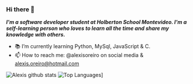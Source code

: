 ### Hi there 👋

***I'm a software developer student at Holberton School Montevideo. I'm a self-learning person who loves to learn all the time and share my knowledge with others.***

- 📚 I’m currently learning Python, MySql, JavaScript & C.
- 📫 How to reach me: @alexisoreiro on social media & alexis.oreiro@hotmail.com



![Alexis github stats](https://github-readme-stats.vercel.app/api?username=tucucrespi&show_icons=true&theme=radical)
![Top Languages](https://github-readme-stats.vercel.app/api/top-langs/?username=tucucrespi&layout=compact)]
